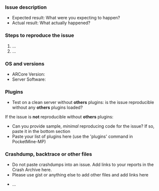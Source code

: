 ### Issue description
<!---
THIS ISSUE TRACKER IS FOR BUG REPORTING, FOR HELP & SUPPORT.
Any issues requesting updates to new versions of API will be treated as spam.
Please do not create issues for missing/un-implemented features - they will be closed.
-->

<!--- Write a short description about the issue -->

<!--- If you are reporting a regression or unexpected behaviour, please include the below information: -->
- Expected result: What were you expecting to happen?
- Actual result: What actually happened?

### Steps to reproduce the issue
<!--- help us find the problem by adding steps to reproduce the issue -->
1. ...
2. ...

### OS and versions
<!--- use the 'version' command in ARCore

NOTE: LATEST is not a valid version.

NO support whatsoever will be provided for third-party modified variants of ARCore. Issues relating to third-party modifications will be closed as spam.

-->
* ARCore Version:
* Server Software:

### Plugins
- Test on a clean server without __others__ plugins: is the issue reproducible without any __others__ plugins loaded?

If the issue is **not** reproducible without __others__ plugins:
- Can you provide sample, *minimal* reproducing code for the issue? If so, paste it in the bottom section
- Paste your list of plugins here (use the 'plugins' command in PocketMine-MP)

### Crashdump, backtrace or other files
- Do not paste crashdumps into an issue. Add links to your reports in the Crash Archive here.
- Please use gist or anything else to add other files and add links here 

* ...
